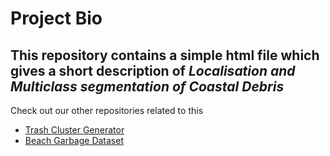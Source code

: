 # Project Bio
## This repository contains a simple html file which gives a short description of _Localisation and Multiclass segmentation of Coastal Debris_

Check out our other repositories related to this
* [Trash Cluster Generator](https://github.com/Vignesh-Desmond/trash-cluster-generator)
* [Beach Garbage Dataset](https://github.com/SrihariM1809/beach-garbage-dataset)
